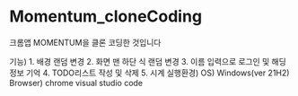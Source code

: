 # Momentum_cloneCoding
크롬앱 MOMENTUM을 클론 코딩한 것입니다

기능) 1. 배경 랜덤 변경
      2. 화면 맨 하단 식 랜덤 변경
      3. 이름 입력으로 로그인 및 해딩 정보 기억
      4. TODO리스트 작성 및 삭제
      5. 시계
실행환경) OS) Windows(ver 21H2)
         Browser) chrome
         visual studio code
         
